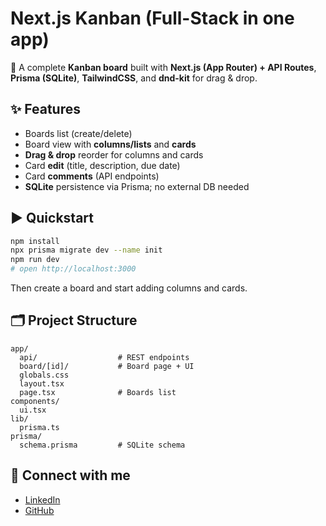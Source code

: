 # Next.js Kanban (Full-Stack in one app)

🚀 A complete **Kanban board** built with **Next.js (App Router) + API Routes**, **Prisma (SQLite)**, **TailwindCSS**, and **dnd-kit** for drag & drop.

## ✨ Features
- Boards list (create/delete)
- Board view with **columns/lists** and **cards**
- **Drag & drop** reorder for columns and cards
- Card **edit** (title, description, due date)
- Card **comments** (API endpoints)
- **SQLite** persistence via Prisma; no external DB needed

## ▶️ Quickstart
```bash
npm install
npx prisma migrate dev --name init
npm run dev
# open http://localhost:3000
```
Then create a board and start adding columns and cards.

## 🗂️ Project Structure
```
app/
  api/                  # REST endpoints
  board/[id]/           # Board page + UI
  globals.css
  layout.tsx
  page.tsx              # Boards list
components/
  ui.tsx
lib/
  prisma.ts
prisma/
  schema.prisma         # SQLite schema
```

## 🤝 Connect with me
- [LinkedIn](https://www.linkedin.com/in/muhammad-fasih-zahid-343093211)
- [GitHub](https://github.com/fasihzahid10)
